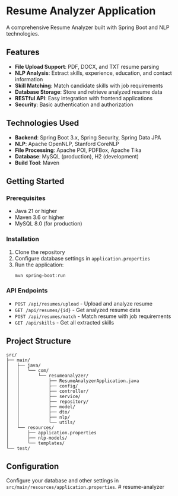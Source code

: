 # Resume Analyzer Application

A comprehensive Resume Analyzer built with Spring Boot and NLP technologies.

## Features

- **File Upload Support**: PDF, DOCX, and TXT resume parsing
- **NLP Analysis**: Extract skills, experience, education, and contact information
- **Skill Matching**: Match candidate skills with job requirements
- **Database Storage**: Store and retrieve analyzed resume data
- **RESTful API**: Easy integration with frontend applications
- **Security**: Basic authentication and authorization

## Technologies Used

- **Backend**: Spring Boot 3.x, Spring Security, Spring Data JPA
- **NLP**: Apache OpenNLP, Stanford CoreNLP
- **File Processing**: Apache POI, PDFBox, Apache Tika
- **Database**: MySQL (production), H2 (development)
- **Build Tool**: Maven

## Getting Started

### Prerequisites

- Java 21 or higher
- Maven 3.6 or higher
- MySQL 8.0 (for production)

### Installation

1. Clone the repository
2. Configure database settings in `application.properties`
3. Run the application:
   ```bash
   mvn spring-boot:run
   ```

### API Endpoints

- `POST /api/resumes/upload` - Upload and analyze resume
- `GET /api/resumes/{id}` - Get analyzed resume data
- `POST /api/resumes/match` - Match resume with job requirements
- `GET /api/skills` - Get all extracted skills

## Project Structure

```
src/
├── main/
│   ├── java/
│   │   └── com/
│   │       └── resumeanalyzer/
│   │           ├── ResumeAnalyzerApplication.java
│   │           ├── config/
│   │           ├── controller/
│   │           ├── service/
│   │           ├── repository/
│   │           ├── model/
│   │           ├── dto/
│   │           ├── nlp/
│   │           └── utils/
│   └── resources/
│       ├── application.properties
│       ├── nlp-models/
│       └── templates/
└── test/
```

## Configuration

Configure your database and other settings in `src/main/resources/application.properties`.
#   r e s u m e - a n a l y z e r 
 
 
